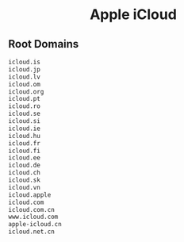 


<h1 align="center">Apple iCloud</h1>  


## Root Domains


```html
icloud.is
icloud.jp
icloud.lv
icloud.om
icloud.org
icloud.pt
icloud.ro
icloud.se
icloud.si
icloud.ie
icloud.hu
icloud.fr
icloud.fi
icloud.ee
icloud.de
icloud.ch
icloud.sk
icloud.vn
icloud.apple
icloud.com
icloud.com.cn
www.icloud.com
apple-icloud.cn
icloud.net.cn
```  

<br>
